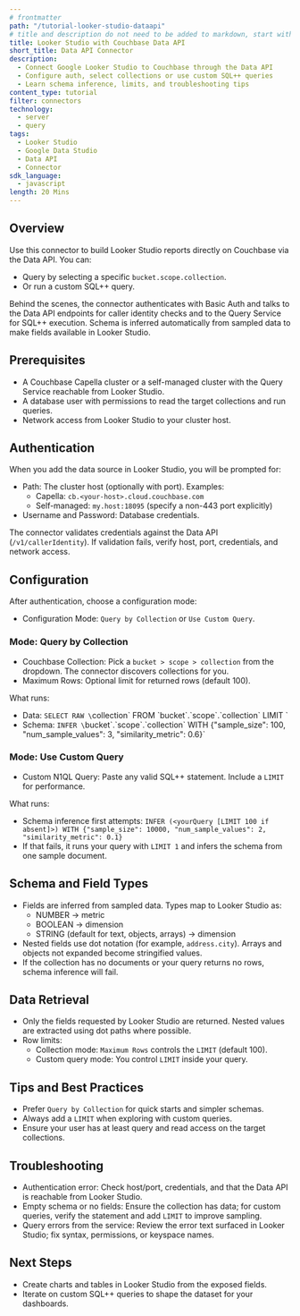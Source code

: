 ```yaml
---
# frontmatter
path: "/tutorial-looker-studio-dataapi"
# title and description do not need to be added to markdown, start with H2 (##)
title: Looker Studio with Couchbase Data API
short_title: Data API Connector
description:
  - Connect Google Looker Studio to Couchbase through the Data API
  - Configure auth, select collections or use custom SQL++ queries
  - Learn schema inference, limits, and troubleshooting tips
content_type: tutorial
filter: connectors
technology:
  - server
  - query
tags:
  - Looker Studio
  - Google Data Studio
  - Data API
  - Connector
sdk_language:
  - javascript
length: 20 Mins
---
```


<!-- [abstract] -->

## Overview

Use this connector to build Looker Studio reports directly on Couchbase via the Data API. You can:

- Query by selecting a specific `bucket.scope.collection`.
- Or run a custom SQL++ query.

Behind the scenes, the connector authenticates with Basic Auth and talks to the Data API endpoints for caller identity checks and to the Query Service for SQL++ execution. Schema is inferred automatically from sampled data to make fields available in Looker Studio.

## Prerequisites

- A Couchbase Capella cluster or a self-managed cluster with the Query Service reachable from Looker Studio.
- A database user with permissions to read the target collections and run queries.
- Network access from Looker Studio to your cluster host.

## Authentication

When you add the data source in Looker Studio, you will be prompted for:

- Path: The cluster host (optionally with port). Examples:
  - Capella: `cb.<your-host>.cloud.couchbase.com`
  - Self-managed: `my.host:18095` (specify a non-443 port explicitly)
- Username and Password: Database credentials.

The connector validates credentials against the Data API (`/v1/callerIdentity`). If validation fails, verify host, port, credentials, and network access.

## Configuration

After authentication, choose a configuration mode:

- Configuration Mode: `Query by Collection` or `Use Custom Query`.

### Mode: Query by Collection

- Couchbase Collection: Pick a `bucket > scope > collection` from the dropdown. The connector discovers collections for you.
- Maximum Rows: Optional limit for returned rows (default 100).

What runs:

- Data: `SELECT RAW \`collection\` FROM \`bucket\`.\`scope\`.\`collection\` LIMIT <maxRows>`
- Schema: `INFER \`bucket\`.\`scope\`.\`collection\` WITH {"sample_size": 100, "num_sample_values": 3, "similarity_metric": 0.6}`

### Mode: Use Custom Query

- Custom N1QL Query: Paste any valid SQL++ statement. Include a `LIMIT` for performance.

What runs:

- Schema inference first attempts: `INFER (<yourQuery [LIMIT 100 if absent]>) WITH {"sample_size": 10000, "num_sample_values": 2, "similarity_metric": 0.1}`
- If that fails, it runs your query with `LIMIT 1` and infers the schema from one sample document.

## Schema and Field Types

- Fields are inferred from sampled data. Types map to Looker Studio as:
  - NUMBER → metric
  - BOOLEAN → dimension
  - STRING (default for text, objects, arrays) → dimension
- Nested fields use dot notation (for example, `address.city`). Arrays and objects not expanded become stringified values.
- If the collection has no documents or your query returns no rows, schema inference will fail.

## Data Retrieval

- Only the fields requested by Looker Studio are returned. Nested values are extracted using dot paths where possible.
- Row limits:
  - Collection mode: `Maximum Rows` controls the `LIMIT` (default 100).
  - Custom query mode: You control `LIMIT` inside your query.

## Tips and Best Practices

- Prefer `Query by Collection` for quick starts and simpler schemas.
- Always add a `LIMIT` when exploring with custom queries.
- Ensure your user has at least query and read access on the target collections.

## Troubleshooting

- Authentication error: Check host/port, credentials, and that the Data API is reachable from Looker Studio.
- Empty schema or no fields: Ensure the collection has data; for custom queries, verify the statement and add `LIMIT` to improve sampling.
- Query errors from the service: Review the error text surfaced in Looker Studio; fix syntax, permissions, or keyspace names.

## Next Steps

- Create charts and tables in Looker Studio from the exposed fields.
- Iterate on custom SQL++ queries to shape the dataset for your dashboards.


